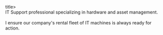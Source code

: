 <title>Hi, I’m @IoannisSarrigiannidis</title>title>
<br>IT Support professional specializing in hardware and asset management.</br>
<br>I ensure our company's rental fleet of IT machines is always ready for action.</br>
